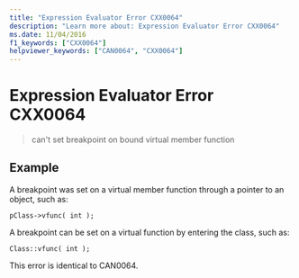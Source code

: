 ```yaml
---
title: "Expression Evaluator Error CXX0064"
description: "Learn more about: Expression Evaluator Error CXX0064"
ms.date: 11/04/2016
f1_keywords: ["CXX0064"]
helpviewer_keywords: ["CAN0064", "CXX0064"]
---
```

# Expression Evaluator Error CXX0064

> can't set breakpoint on bound virtual member function

## Example

A breakpoint was set on a virtual member function through a pointer to an object, such as:

```
pClass->vfunc( int );
```

A breakpoint can be set on a virtual function by entering the class, such as:

```
Class::vfunc( int );
```

This error is identical to CAN0064.
